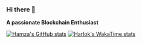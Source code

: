 ### Hi there 👋
 **A passionate Blockchain Enthusiast**

 
[![Hamza's GitHub stats](https://github-readme-stats.vercel.app/api?username=Hamza-shafeeq)](https://github.com/Hamza-shafeeq/github-readme-stats)
[![Harlok's WakaTime stats](https://github-readme-stats.vercel.app/api/wakatime?username=ffflabs)](https://github.com/Hamza-shafeeq/github-readme-stats)

 
<!--

**Hamza-shafeeq/Hamza-shafeeq** is a ✨ _special_ ✨ repository because its `README.md` (this file) appears on your GitHub profile.

Here are some ideas to get you started:

- 🔭 I’m currently working on Hyperledger, EVM Compatible Blockchains.
- 🌱 I’m currently planning to learn Go and Rust
- 👯 I’m looking to collaborate on ...
- 🤔 I’m looking for help with ...
- 💬 Ask me about ...
- 📫 How to reach me: ...
- 😄 Pronouns: ...
- ⚡ Fun fact: ...

-->
